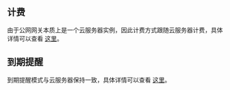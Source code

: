 ## 计费
由于公网网关本质上是一个云服务器实例，因此计费方式跟随云服务器计费，具体详情可以查看 <a href="http://tce.fsphere.cn/doc/product/213/2179" target="_blank">这里</a>。

## 到期提醒
到期提醒模式与云服务器保持一致，具体详情可以查看 <a href="http://tce.fsphere.cn/doc/product/213/2181" target="_blank">这里</a>。